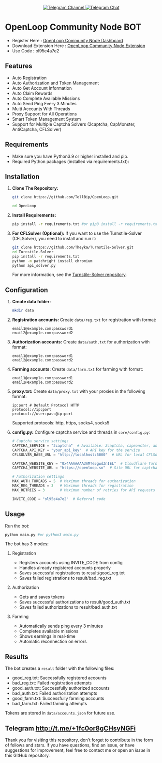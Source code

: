 <div align="center">

  <p align="center">
    <a href="https://t.me/cry_batya">
      <img src="https://img.shields.io/badge/Telegram-Channel-blue?style=for-the-badge&logo=telegram" alt="Telegram Channel">
    </a>
    <a href="https://t.me/+b0BPbs7V1aE2NDFi">
      <img src="https://img.shields.io/badge/Telegram-Chat-blue?style=for-the-badge&logo=telegram" alt="Telegram Chat">
    </a>
  </p>
</div>

# OpenLoop Community Node BOT

- Register Here : [OpenLoop Community Node Dashboard](https://openloop.so/auth/register)
- Download Extension Here : [OpenLoop Community Node Extension](https://chromewebstore.google.com/detail/openloop-community-node/effapmdildnpkiaeghlkicpfflpiambm)
- Use Code : ol95e4a7e2

## Features

  - Auto Registration
  - Auto Authorization and Token Management
  - Auto Get Account Information
  - Auto Claim Rewards
  - Auto Complete Available Missions
  - Auto Send Ping Every 3 Minutes
  - Multi Accounts With Threads
  - Proxy Support for All Operations
  - Smart Token Management System
  - Support for Multiple Captcha Solvers (2captcha, CapMonster, AntiCaptcha, CFLSolver)

## Requirements

- Make sure you have Python3.9 or higher installed and pip.
- Required Python packages (installed via requirements.txt):


## Installation

1. **Clone The Repository:**
   ```bash
   git clone https://github.com/TellBip/OpenLoop.git
   ```
   ```bash
   cd OpenLoop
   ```

2. **Install Requirements:**
   ```bash
   pip install -r requirements.txt #or pip3 install -r requirements.txt
   ```

3. **For CFLSolver (Optional):**
   If you want to use the Turnstile-Solver (CFLSolver), you need to install and run it:
   ```bash
   git clone https://github.com/Theyka/Turnstile-Solver.git
   cd Turnstile-Solver
   pip install -r requirements.txt
   python -m patchright install chromium
   python api_solver.py
   ```
   For more information, see the [Turnstile-Solver repository](https://github.com/Theyka/Turnstile-Solver).

## Configuration

1. **Create data folder:**
   ```bash
   mkdir data
   ```

2. **Registration accounts:** Create `data/reg.txt` for registration with format:
   ```
   email1@example.com:password1
   email2@example.com:password2
   ```

3. **Authorization accounts:** Create `data/auth.txt` for authorization with format:
   ```
   email1@example.com:password1
   email2@example.com:password2
   ```

4. **Farming accounts:** Create `data/farm.txt` for farming with format:
   ```
   email1@example.com:password1
   email2@example.com:password2
   ```

5. **proxy.txt:** Create `data/proxy.txt` with your proxies in the following format:
   ```
   ip:port # Default Protocol HTTP
   protocol://ip:port
   protocol://user:pass@ip:port
   ```
   Supported protocols: http, https, socks4, socks5

6. **config.py:** Configure captcha service and threads in `core/config.py`:
   ```python
   # Captcha service settings
   CAPTCHA_SERVICE = "2captcha"  # Available: 2captcha, capmonster, anticaptcha, cflsolver
   CAPTCHA_API_KEY = "your_api_key"  # API key for the service
   CFLSOLVER_BASE_URL = "http://localhost:5000"  # URL for local CFLSolver API

   CAPTCHA_WEBSITE_KEY = "0x4AAAAAAA3AMTe5gwdZnIEL"  # Cloudflare Turnstile key
   CAPTCHA_WEBSITE_URL = "https://openloop.so"  # Site URL for captcha

   # Authorization settings
   MAX_AUTH_THREADS = 5  # Maximum threads for authorization
   MAX_REG_THREADS = 3   # Maximum threads for registration
   MAX_RETRIES = 3       # Maximum number of retries for API requests

   INVITE_CODE = "ol95e4a7e2"  # Referral code
   ```

## Usage

Run the bot:
```bash
python main.py #or python3 main.py
```

The bot has 3 modes:
1. Registration
   - Registers accounts using INVITE_CODE from config
   - Handles already registered accounts properly
   - Saves successful registrations to result/good_reg.txt
   - Saves failed registrations to result/bad_reg.txt

2. Authorization
   - Gets and saves tokens
   - Saves successful authorizations to result/good_auth.txt
   - Saves failed authorizations to result/bad_auth.txt

3. Farming
   - Automatically sends ping every 3 minutes
   - Completes available missions
   - Shows earnings in real-time
   - Automatic reconnection on errors

## Results

The bot creates a `result` folder with the following files:
- good_reg.txt: Successfully registered accounts
- bad_reg.txt: Failed registration attempts
- good_auth.txt: Successfully authorized accounts
- bad_auth.txt: Failed authorization attempts
- good_farm.txt: Successfully farming accounts
- bad_farm.txt: Failed farming attempts

Tokens are stored in `data/accounts.json` for future use.

## Telegram http://t.me/+1fc0or8gCHsyNGFi

Thank you for visiting this repository, don't forget to contribute in the form of follows and stars.
If you have questions, find an issue, or have suggestions for improvement, feel free to contact me or open an *issue* in this GitHub repository.
